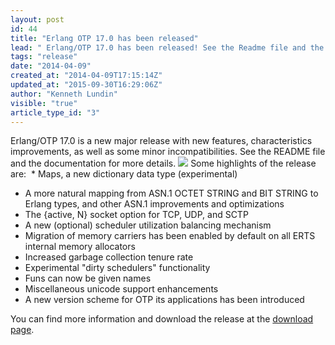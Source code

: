 ```yaml
---
layout: post
id: 44
title: "Erlang OTP 17.0 has been released"
lead: " Erlang/OTP 17.0 has been released! See the Readme file and the Documentation for more details. "
tags: "release"
date: "2014-04-09"
created_at: "2014-04-09T17:15:14Z"
updated_at: "2015-09-30T16:29:06Z"
author: "Kenneth Lundin"
visible: "true"
article_type_id: "3"
---
```


 Erlang/OTP 17.0 is a new major release with new features, characteristics improvements, as well as some minor incompatibilities. See the README file and the documentation for more details.
![](https://mail.google.com/mail/u/0/images/cleardot.gif)
 Some highlights of the release are:
  * Maps, a new dictionary data type (experimental)
* A more natural mapping from ASN.1 OCTET STRING and BIT STRING to Erlang types, and other ASN.1 improvements and optimizations
* The {active, N} socket option for TCP, UDP, and SCTP
* A new (optional) scheduler utilization balancing mechanism
* Migration of memory carriers has been enabled by default on all ERTS internal memory allocators
* Increased garbage collection tenure rate
* Experimental "dirty schedulers" functionality
* Funs can now be given names
* Miscellaneous unicode support enhancements
* A new version scheme for OTP its applications has been introduced

 You can find more information and download the release at the [download page](/download/).
